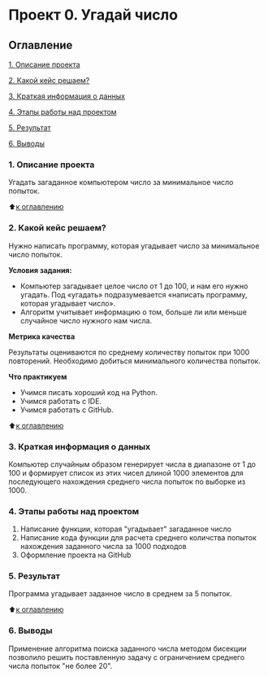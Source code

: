 # Проект 0. Угадай число

## Оглавление
[1. Описание проекта](https://github.com/IShinkarev/sf_data_sience/tree/main/PROJECT-0_Угадай_число/README.md#Описание-проекта)

[2. Какой кейс решаем?](https://github.com/IShinkarev/sf_data_sience/tree/main/PROJECT-0_Угадай_число/README.md#Какой-кейс-решаем)

[3. Краткая информация о данных](https://github.com/IShinkarev/sf_data_sience/tree/main/PROJECT-0_Угадай_число/README.md#Краткая-информация-о-данных)

[4. Этапы работы над проектом](https://github.com/IShinkarev/sf_data_sience/tree/main/PROJECT-0_Угадай_число/README.md#Выводы)

[5. Результат](https://github.com/IShinkarev/sf_data_sience/tree/main/PROJECT-0_Угадай_число/README.md#Результат)

[6. Выводы](https://github.com/IShinkarev/sf_data_sience/tree/main/PROJECT-0_Угадай_число/README.md#Выводы)

### 1. Описание проекта
Угадать загаданное компьютером число за минимальное число попыток.

:arrow_up:[к оглавлению](https://github.com/IShinkarev/sf_data_sience/tree/main/PROJECT-0_Угадай_число/README.md#Оглавление)

### 2. Какой кейс решаем?
Нужно написать программу, которая угадывает число за минимальное число попыток.

**Условия задания:**

- Компьютер загадывает целое число от 1 до 100, и нам его нужно угадать. Под «угадать» подразумевается «написать программу, которая угадывает число».
- Алгоритм учитывает информацию о том, больше ли или меньше случайное число нужного нам числа.

**Метрика качества**

Результаты оцениваются по среднему количеству попыток при 1000 повторений. Необходимо добиться минимального количества попыток.

**Что практикуем**

- Учимся писать хороший код на Python.
- Учимся работать с IDE.
- Учимся работать с GitHub.

:arrow_up:[к оглавлению](https://github.com/IShinkarev/sf_data_sience/tree/main/PROJECT-0_Угадай_число/README.md#Оглавление)

### 3. Краткая информация о данных

Компьютер случайным образом генерирует числа в диапазоне от 1 до 100 и формирует список из этих чисел длиной 1000 элементов для последующего нахождения среднего числа попыток по выборке из 1000.

### 4. Этапы работы над проектом

1. Написание функции, которая "угадывает" загаданное число
2. Написание кода функции для расчета среднего количства попыток нахождения заданного числа за 1000 подходов
3. Оформление проекта на GitHub

### 5. Результат

Программа угадывает заданное число в среднем за 5 попыток.  

:arrow_up:[к оглавлению](https://github.com/IShinkarev/sf_data_sience/tree/main/PROJECT-0_Угадай_число/README.md#Оглавление)

### 6. Выводы

Применение алгоритма поиска заданного числа методом бисекции позволило решить поставленную задачу с ограничением среднего числа попыток "не более 20". 
